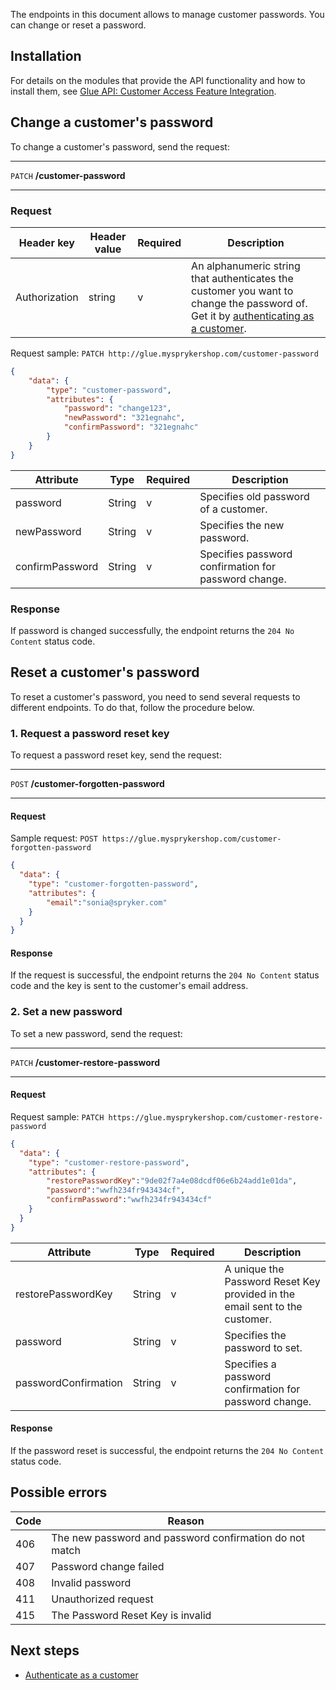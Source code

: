 The endpoints in this document allows to manage customer passwords. You can change or reset a password. 

## Installation
For details on the modules that provide the API functionality and how to install them, see [Glue API: Customer Access Feature Integration](https://documentation.spryker.com/docs/glue-api-customer-account-management-feature-integration).


## Change a customer's password


To change a customer's password, send the request:

---
`PATCH` **/customer-password**

---

### Request

| Header key | Header value | Required | Description |
| --- | --- | --- | --- |
| Authorization | string | v | An alphanumeric string that authenticates the customer you want to change the password of. Get it by [authenticating as a customer](https://documentation.spryker.com/authenticating-as-a-customer).  |

Request sample: `PATCH http://glue.mysprykershop.com/customer-password`

```json
{
    "data": {
        "type": "customer-password",
        "attributes": {
            "password": "change123",
            "newPassword": "321egnahc",
            "confirmPassword": "321egnahc"
        }
    }
}
```

| Attribute | Type | Required | Description |
| --- | --- | --- | --- |
| password | String | v | Specifies old password of a customer. |
| newPassword | String | v | Specifies the new password. |
| confirmPassword | String | v | Specifies password confirmation for password change. |


### Response

If password is changed successfully, the endpoint returns the `204 No Content` status code.


## Reset a customer's password

To reset a customer's password, you need to send several requests to different endpoints. To do that, follow the procedure below.

### 1. Request a password reset key

To request a password reset key, send the request: 

---
`POST` **/customer-forgotten-password**

---

#### Request

Sample request: `POST https://glue.mysprykershop.com/customer-forgotten-password`
    
```json
{
  "data": {
    "type": "customer-forgotten-password",
    "attributes": {
        "email":"sonia@spryker.com"
    }
  }
}
```


#### Response 

If the request is successful, the endpoint returns the `204 No Content` status code and the key is sent to the customer's email address.
    

### 2. Set a new password

To set a new password, send the request:

---
`PATCH` **/customer-restore-password**

---

#### Request


Request sample: `PATCH https://glue.mysprykershop.com/customer-restore-password`

```json
{
  "data": {
    "type": "customer-restore-password",
    "attributes": {
        "restorePasswordKey":"9de02f7a4e08dcdf06e6b24add1e01da",
        "password":"wwfh234fr943434cf",
        "confirmPassword":"wwfh234fr943434cf"
    }
  }
}
```


| Attribute | Type | Required | Description |
| --- | --- | --- | --- |
| restorePasswordKey | String | v | A unique  the Password Reset Key provided in the email sent to the customer. |
| password | String | v | Specifies the password to set. |
| passwordConfirmation | String | v | Specifies a password confirmation for password change. |


#### Response 

If the password reset is successful, the endpoint returns the `204 No Content` status code.

## Possible errors
| Code | Reason |
| --- | --- |
| 406 | The new password and password confirmation do not match |
| 407 | Password change failed |
| 408 | Invalid password |
| 411 | Unauthorized request |
| 415 | The Password Reset Key is invalid |

## Next steps

* [Authenticate as a customer](https://documentation.spryker.com/docs/customer-password)
